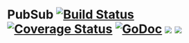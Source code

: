 PubSub [![Build Status](https://travis-ci.org/puffinframework/local.pubsub.svg?branch=master)](https://travis-ci.org/puffinframework/local.pubsub) [![Coverage Status](https://coveralls.io/repos/puffinframework/app/badge.png)](https://coveralls.io/r/puffinframework/app) [![GoDoc](http://godoc.org/github.com/puffinframework/pubsub?status.png)](http://godoc.org/github.com/puffinframework/pubsub) ![](http://img.shields.io/license/MIT.png?color=blue)  ![](http://img.shields.io/status/pre-alpha.png?color=red)
===


